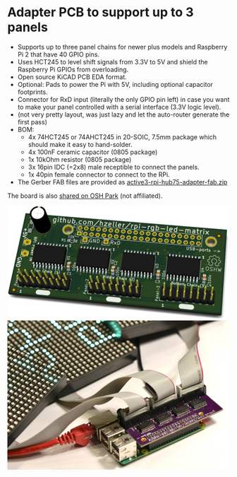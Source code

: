 Adapter PCB to support up to 3 panels
======================================

   * Supports up to three panel chains for newer plus models and
     Raspberry Pi 2 that have 40 GPIO pins.
   * Uses HCT245 to level shift signals from 3.3V to 5V and shield
     the Raspberry Pi GPIOs from overloading.
   * Open source KiCAD PCB EDA format.
   * Optional: Pads to power the Pi with 5V, including optional capacitor footprints.
   * Connector for RxD input (literally the only GPIO pin left) in case you want to
     make your panel controlled with a serial interface (3.3V logic level).
   * (not very pretty layout, was just lazy and let the auto-router generate the first pass)
   * BOM:
     - 4x 74HCT245 or 74AHCT245 in 20-SOIC, 7.5mm package which should make
          it easy to hand-solder.
     - 4x 100nF ceramic capacitor (0805 package)
     - 1x 10kOhm resistor (0805 package)
     - 3x 16pin IDC (=2x8) male receptible to connect the panels.
     - 1x 40pin female connector to connect to the RPi.
   * The Gerber FAB files are provided as [active3-rpi-hub75-adapter-fab.zip](./active3-rpi-hub75-adapter-fab.zip)

The board is also [shared on OSH Park][osh-active3] (not affiliated).

![Preview][rendering]
![Real World][real-world]

[rendering]: ../../img/active3-pcb.png
[real-world]: ../../img/three-parallel-panels-soic.jpg
[osh-active3]: https://oshpark.com/shared_projects/QIA9YHZH
